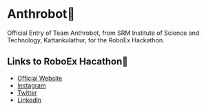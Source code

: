 # Anthrobot🤖
   Official Entry of Team Anthrobot, from SRM Institute of Science and Technology, Kattankulathur, for the RoboEx Hackathon.
## Links to RoboEx Hacathon🔗

* [Official Website]()
* [Instagram](https://www.instagram.com/avianworkshops/)
* [Twitter](https://twitter.com/intent/tweet?text=RoboEx%20Hackathon%20from%20dreadnought%20robotics%20@%20&url=https://dare2compete.com/o/h50Plze)
* [Linkedln](https://www.linkedin.com/sharing/share-offsite/?url=https%3A%2F%2Fdare2compete.com%2Fo%2Fh50Plze)
